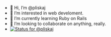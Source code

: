 - 👋 Hi, I’m @pliskaj
- 👀 I’m interested in web develoment.
- 🌱 I’m currently learning Ruby on Rails
- 💞️ I’m looking to collaborate on anything, really.
- [![Status for @pliskaj](https://badge.stateful.com/pliskaj/status.svg)](https://app.stateful.com/@pliskaj)

<!---
pliskaj/pliskaj is a ✨ special ✨ repository because its `README.md` (this file) appears on your GitHub profile.
You can click the Preview link to take a look at your changes.
--->
